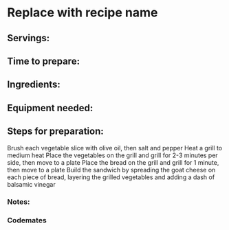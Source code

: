 # Replace with recipe name

## Servings: 

## Time to prepare: 

## Ingredients:


## Equipment needed:


## Steps for preparation:
Brush each vegetable slice with olive oil, then salt and pepper
Heat a grill to medium heat
Place the vegetables on the grill and grill for 2-3 minutes per side, then move to a plate
Place the bread on the grill and grill for 1 minute, then move to a plate
Build the sandwich by spreading the goat cheese on each piece of bread, layering the grilled vegetables and adding a dash of balsamic vinegar


### Notes:



### Codemates #
